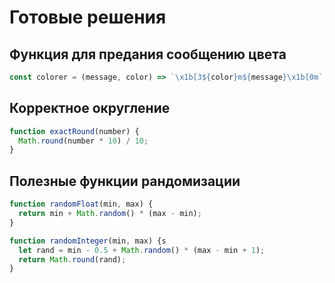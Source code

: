 # Готовые решения

## Функция для предания сообщению цвета

```js
const colorer = (message, color) => `\x1b[3${color}m${message}\x1b[0m`;
```

## Корректное округление

```js
function exactRound(number) {
  Math.round(number * 10) / 10;
}
```

## Полезные функции рандомизации

```js
function randomFloat(min, max) {
  return min + Math.random() * (max - min);
}

function randomInteger(min, max) {s
  let rand = min - 0.5 + Math.random() * (max - min + 1);
  return Math.round(rand);
}
```
